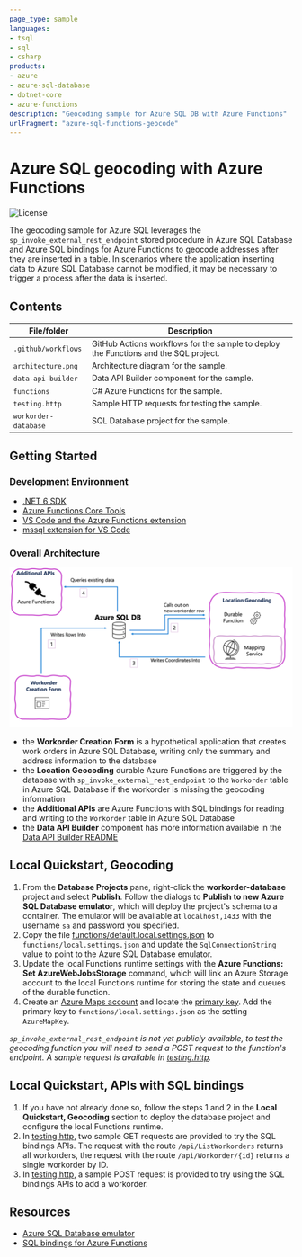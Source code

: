 ```yaml
---
page_type: sample
languages:
- tsql
- sql
- csharp
products:
- azure
- azure-sql-database
- dotnet-core
- azure-functions
description: "Geocoding sample for Azure SQL DB with Azure Functions"
urlFragment: "azure-sql-functions-geocode"
---
```


# Azure SQL geocoding with Azure Functions


![License](https://img.shields.io/badge/license-MIT-green.svg)

<!-- 
Guidelines on README format: https://review.docs.microsoft.com/help/onboard/admin/samples/concepts/readme-template?branch=master

Guidance on onboarding samples to docs.microsoft.com/samples: https://review.docs.microsoft.com/help/onboard/admin/samples/process/onboarding?branch=master

Taxonomies for products and languages: https://review.docs.microsoft.com/new-hope/information-architecture/metadata/taxonomies?branch=master
-->

The geocoding sample for Azure SQL leverages the `sp_invoke_external_rest_endpoint` stored procedure in Azure SQL Database and Azure SQL bindings for Azure Functions to geocode addresses after they are inserted in a table.  In scenarios where the application inserting data to Azure SQL Database cannot be modified, it may be necessary to trigger a process after the data is inserted. 


## Contents

| File/folder       | Description                                |
|-------------------|--------------------------------------------|
| `.github/workflows`       | GitHub Actions workflows for the sample to deploy the Functions and the SQL project. |
| `architecture.png`       | Architecture diagram for the sample. |
| `data-api-builder`       | Data API Builder component for the sample. |
| `functions`       | C# Azure Functions for the sample. |
| `testing.http`       | Sample HTTP requests for testing the sample. |
| `workorder-database`       | SQL Database project for the sample. |


## Getting Started

### Development Environment

- [.NET 6 SDK](https://dotnet.microsoft.com/download/dotnet/6.0)
- [Azure Functions Core Tools](https://learn.microsoft.com/azure/azure-functions/functions-run-local#install-the-azure-functions-core-tools)
- [VS Code and the Azure Functions extension](https://marketplace.visualstudio.com/items?itemName=ms-azuretools.vscode-azurefunctions)
- [mssql extension for VS Code](https://marketplace.visualstudio.com/items?itemName=ms-mssql.mssql)


### Overall Architecture

![Architecture Diagram](./architecture.png)

- the **Workorder Creation Form** is a hypothetical application that creates work orders in Azure SQL Database, writing only the summary and address information to the database
- the **Location Geocoding** durable Azure Functions are triggered by the database with `sp_invoke_external_rest_endpoint` to the `Workorder` table in Azure SQL Database if the workorder is missing the geocoding information
- the **Additional APIs** are Azure Functions with SQL bindings for reading and writing to the `Workorder` table in Azure SQL Database
- the **Data API Builder** component has more information available in the [Data API Builder README](./data-api-builder/readme.md)

## Local Quickstart, Geocoding

1. From the **Database Projects** pane, right-click the **workorder-database** project and select **Publish**. Follow the dialogs to **Publish to new Azure SQL Database emulator**, which will deploy the project's schema to a container.  The emulator will be available at `localhost,1433` with the username `sa` and password you specified.
2. Copy the file [functions/default.local.settings.json](./functions/default.local.settings.json) to `functions/local.settings.json` and update the `SqlConnectionString` value to point to the Azure SQL Database emulator.
3. Update the local Functions runtime settings with the **Azure Functions: Set AzureWebJobsStorage** command, which will link an Azure Storage account to the local Functions runtime for storing the state and queues of the durable function.
4. Create an [Azure Maps account](https://learn.microsoft.com/azure/azure-maps/quick-demo-map-app#create-an-azure-maps-account) and locate the [primary key](https://learn.microsoft.com/azure/azure-maps/quick-demo-map-app#get-the-primary-key-for-your-account). Add the primary key to `functions/local.settings.json` as the setting `AzureMapKey`.

*`sp_invoke_external_rest_endpoint` is not yet publicly available, to test the geocoding function you will need to send a POST request to the function's endpoint. A sample request is available in [testing.http](testing.http).*


## Local Quickstart, APIs with SQL bindings

1. If you have not already done so, follow the steps 1 and 2 in the **Local Quickstart, Geocoding** section to deploy the database project and configure the local Functions runtime.
2. In [testing.http](testing.http), two sample GET requests are provided to try the SQL bindings APIs.  The request with the route `/api/ListWorkorders` returns all workorders, the request with the route `/api/Workorder/{id}` returns a single workorder by ID.
3. In [testing.http](testing.http), a sample POST request is provided to try using the SQL bindings APIs to add a workorder.


## Resources

- [Azure SQL Database emulator](https://aka.ms/azuredbemulator)
- [SQL bindings for Azure Functions](https://aka.ms/sqlbindings)
